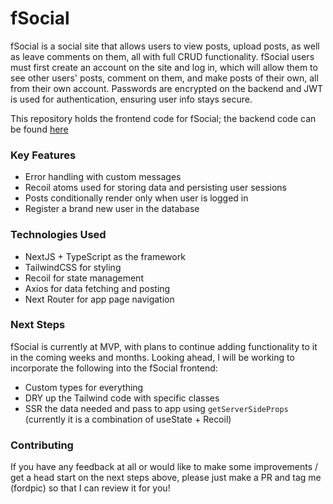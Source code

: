 # fSocial

fSocial is a social site that allows users to view posts, upload posts, as well as leave comments on them, all with full CRUD functionality. fSocial users must first create an account on the site and log in, which will allow them to see other users' posts, comment on them, and make posts of their own, all from their own account. Passwords are encrypted on the backend and JWT is used for authentication, ensuring user info stays secure.

This repository holds the frontend code for fSocial; the backend code can be found [here](https://github.com/fordpic/fSocial-backend)

### Key Features

- Error handling with custom messages
- Recoil atoms used for storing data and persisting user sessions
- Posts conditionally render only when user is logged in
- Register a brand new user in the database

### Technologies Used

- NextJS + TypeScript as the framework
- TailwindCSS for styling
- Recoil for state management
- Axios for data fetching and posting
- Next Router for app page navigation

### Next Steps

fSocial is currently at MVP, with plans to continue adding functionality to it in the coming weeks and months. Looking ahead, I will be working to incorporate the following into the fSocial frontend:

- Custom types for everything
- DRY up the Tailwind code with specific classes
- SSR the data needed and pass to app using ```getServerSideProps``` (currently it is a combination of useState + Recoil)

### Contributing

If you have any feedback at all or would like to make some improvements / get a head start on the next steps above, please just make a PR and tag me (fordpic) so that I can review it for you!
